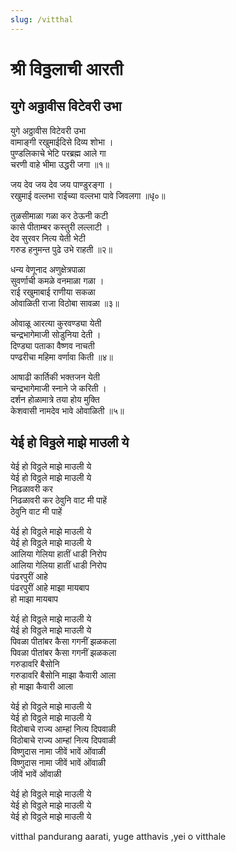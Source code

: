 ```yaml
---
slug: /vitthal
---
```


# श्री विठ्ठलाची आरती  
## युगे अठ्ठावीस विटेवरी उभा 



युगे अठ्ठावीस विटेवरी उभा<br />
वामाङ्गी रखुमाईदिसे दिव्य शोभा ।<br />
पुण्डलिकाचे भेटि परब्रह्म आले गा<br />
चरणी वाहे भीमा उद्धरी जगा ॥१॥

जय देव जय देव जय पाण्डुरङ्गा ।<br />
रखुमाई वल्लभा राईच्या वल्लभा पावे जिवलगा ॥धृ०॥<br />

तुळसीमाळा गळा कर ठेऊनी कटी<br />
कासे पीताम्बर कस्तुरी लल्लाटी ।<br />
देव सुरवर नित्य येती भेटी<br />
गरुड हनुमन्त पुढे उभे राहती ॥२॥<br />

धन्य वेणूनाद अणुक्षेत्रपाळा<br />
सुवर्णाची कमळे वनमाळा गळा ।<br />
राई रखुमाबाई राणीया सकळा<br />
ओवाळिती राजा विठोबा सावळा ॥३॥<br />

ओवाळू आरत्या कुरवण्ड्या येती<br />
चन्द्रभागेमाजी सोडुनिया देती ।<br />
दिण्ड्या पताका वैष्णव नाचती<br />
पण्ढरीचा महिमा वर्णावा किती ॥४॥<br />

आषाढी कार्तिकी भक्तजन येती<br />
चन्द्रभागेमाजी स्नाने जे करिती ।<br />
दर्शन होळामात्रे तया होय मुक्ति<br />
केशवासी नामदेव भावे ओवाळिती ॥५॥<br />
## येई हो विठ्ठले माझे माउली ये
 

येई हो विठ्ठले माझे माउली ये<br />
येई हो विठ्ठले माझे माउली ये<br />
निढळावरी कर<br />
निढळावरी कर ठेवुनि वाट मी पाहें<br />
ठेवुनि वाट मी पाहें<br />

येई हो विठ्ठले माझे माउली ये<br />
येई हो विठ्ठले माझे माउली ये<br />
आलिया गेलिया हातीं धाडी निरोप<br />
आलिया गेलिया हातीं धाडी निरोप<br />
पंढरपुरीं आहे<br />
पंढरपुरीं आहे माझा मायबाप<br />
हो माझा मायबाप<br />

येई हो विठ्ठले माझे माउली ये<br />
येई हो विठ्ठले माझे माउली ये<br />
पिवळा पीतांबर कैसा गगनीं झळकला<br />
पिवळा पीतांबर कैसा गगनीं झळकला<br />
गरुडावरि बैसोनि<br />
गरुडावरि बैसोनि माझा कैवारी आला<br />
हो माझा कैवारी आला<br />

येई हो विठ्ठले माझे माउली ये<br />
येई हो विठ्ठले माझे माउली ये<br />
विठोबाचे राज्य आम्हां नित्य दिपवाळी<br />
विठोबाचे राज्य आम्हां नित्य दिपवाळी<br />
विष्णुदास नामा जीवें भावें ओंवाळी<br />
विष्णुदास नामा जीवें भावें ओंवाळी<br />
जीवें भावें ओंवाळी<br />

येई हो विठ्ठले माझे माउली ये<br />
येई हो विठ्ठले माझे माउली ये<br />
येई हो विठ्ठले माझे माउली ये<br />



<span class='index-text'> vitthal pandurang aarati, yuge atthavis ,yei o vitthale</span>